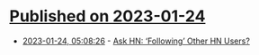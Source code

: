# [Published on 2023-01-24](index.md)

* [2023-01-24, 05:08:26](https://news.ycombinator.com/item?id=34499574) - [Ask HN: ‘Following’ Other HN Users?](https://news.ycombinator.com/item?id=34499574)
